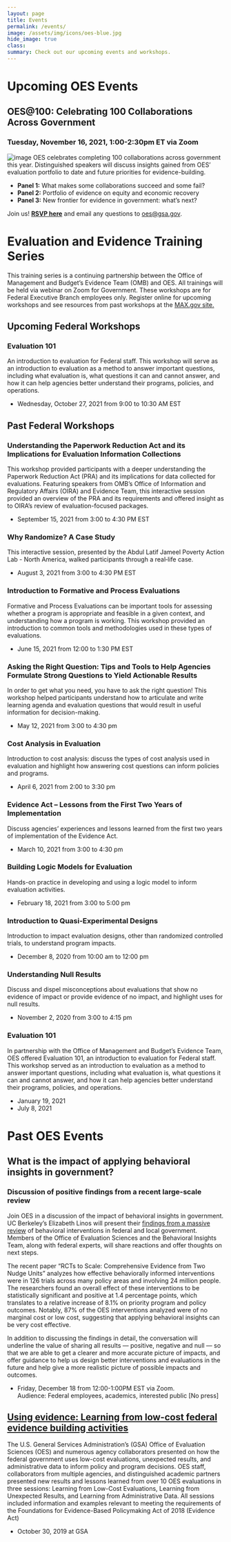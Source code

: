 ```yaml
---
layout: page
title: Events
permalink: /events/
image: /assets/img/icons/oes-blue.jpg
hide_image: true
class:
summary: Check out our upcoming events and workshops.
---
```

# Upcoming OES Events
## OES@100: Celebrating 100 Collaborations Across Government
### Tuesday, November 16, 2021, 1:00-2:30pm ET via Zoom
![image]({{site.baseurl}}/assets/img/oesat100-subtitle-cropped.png)
OES celebrates completing 100 collaborations across government this year. Distinguished speakers will discuss insights gained from OES’ evaluation portfolio to date and future priorities for evidence-building.  
 - **Panel 1:** What makes some collaborations succeed and some fail? 
 - **Panel 2:** Portfolio of evidence on equity and economic recovery 
 - **Panel 3:** New frontier for evidence in government: what’s next?  <br>

Join us! **<a href="https://feedback.gsa.gov/jfe/form/SV_7NVQzhfLxRrYITA" target="_blank">RSVP here</a>** and email any questions to <a href="mailto:oes@gsa.gov?subject=OES at 100 Event">oes@gsa.gov</a>.

# Evaluation and Evidence Training Series
This training series is a continuing partnership between the Office of Management and Budget’s Evidence Team (OMB) and OES. All trainings will be held via webinar on Zoom for Government. These workshops are for Federal Executive Branch employees only. Register online for upcoming workshops and see resources from past workshops at the <a href="https://community.max.gov/x/yrHGe" target="_blank">MAX.gov site.</a> 

## Upcoming Federal Workshops
### Evaluation 101
An introduction to evaluation for Federal staff. This workshop will serve as an introduction to evaluation as a method to answer important questions, including what evaluation is, what questions it can and cannot answer, and how it can help agencies better understand their programs, policies, and operations.
- Wednesday, October 27, 2021 from 9:00 to 10:30 AM EST

## Past Federal Workshops

### Understanding the Paperwork Reduction Act and its Implications for Evaluation Information Collections
This workshop provided participants with a deeper understanding the Paperwork Reduction Act (PRA) and its implications for data collected for evaluations. Featuring speakers from OMB’s Office of Information and Regulatory Affairs (OIRA) and Evidence Team, this interactive session provided an overview of the PRA and its requirements and offered insight as to OIRA’s review of evaluation-focused packages. 
- September 15, 2021 from 3:00 to 4:30 PM EST

### Why Randomize? A Case Study
This interactive session, presented by the Abdul Latif Jameel Poverty Action Lab - North America, walked participants through a real‐life case.
- August 3, 2021 from 3:00 to 4:30 PM EST

### Introduction to Formative and Process Evaluations
Formative and Process Evaluations can be important tools for assessing whether a program is appropriate and feasible in a given context, and understanding how a program is working. This workshop provided an introduction to common tools and methodologies used in these types of evaluations. 
- June 15, 2021 from 12:00 to 1:30 PM EST

### Asking the Right Question: Tips and Tools to Help Agencies Formulate Strong Questions to Yield Actionable Results
In order to get what you need, you have to ask the right question! This workshop helped participants understand how to articulate and write learning agenda and evaluation questions that would result in useful information for decision-making.
- May 12, 2021 from 3:00 to 4:30 pm

### Cost Analysis in Evaluation
Introduction to cost analysis: discuss the types of cost analysis used in evaluation and highlight how answering cost questions can inform policies and programs. 
- April 6, 2021 from 2:00 to 3:30 pm

### Evidence Act – Lessons from the First Two Years of Implementation
Discuss agencies’ experiences and lessons learned from the first two years of implementation of the Evidence Act.
- March 10, 2021 from 3:00 to 4:30 pm

### Building Logic Models for Evaluation
Hands-on practice in developing and using a logic model to inform evaluation activities. 
- February 18, 2021 from 3:00 to 5:00 pm

### Introduction to Quasi-Experimental Designs
Introduction to impact evaluation designs, other than randomized controlled trials, to understand program impacts.
- December 8, 2020 from 10:00 am to 12:00 pm

### Understanding Null Results
Discuss and dispel misconceptions about evaluations that show no evidence of impact or provide evidence of no impact, and highlight uses for null results.
- November 2, 2020 from 3:00 to 4:15 pm

### Evaluation 101
In partnership with the Office of Management and Budget’s Evidence Team, OES offered Evaluation 101, an introduction to evaluation for Federal staff. This workshop served as an introduction to evaluation as a method to answer important questions, including what evaluation is, what questions it can and cannot answer, and how it can help agencies better understand their programs, policies, and operations.
- January 19, 2021
- July 8, 2021

# Past OES Events 

## What is the impact of applying behavioral insights in government? 
### Discussion of positive findings from a recent large-scale review
Join OES in a discussion of the impact of behavioral insights in government. UC Berkeley’s Elizabeth Linos will present their <a href="https://www.nber.org/papers/w27594" target="_blank">findings from a massive review</a> of behavioral interventions in federal and local government. Members of the Office of Evaluation Sciences and the Behavioral Insights Team, along with federal experts, will share reactions and offer thoughts on next steps. 

The recent paper “RCTs to Scale: Comprehensive Evidence from Two Nudge Units” analyzes how effective behaviorally informed interventions were in 126 trials across many policy areas and involving 24 million people. The researchers found an overall effect of these interventions to be statistically significant and positive at 1.4 percentage points, which translates to a relative increase of 8.1% on priority program and policy outcomes.  Notably, 87% of the OES interventions analyzed were of no marginal cost or low cost, suggesting  that applying behavioral insights can be very cost effective. 

In addition to discussing the findings in detail, the conversation will underline the value of sharing all results — positive, negative and null — so that we are able to get a clearer and more accurate picture of impacts, and offer guidance to help us design better interventions and evaluations in the future and help give a more realistic picture of possible impacts and outcomes. 
- Friday, December 18 from 12:00-1:00PM EST via Zoom. 
<br/>Audience: Federal employees, academics, interested public [No press]

## <a href="https://oes.gsa.gov/2019annualevent" target="_blank">Using evidence: Learning from low-cost federal evidence building activities</a>
The U.S. General Services Administration’s (GSA) Office of Evaluation Sciences (OES) and numerous agency collaborators presented on how the federal government uses low-cost evaluations, unexpected results, and administrative data to inform policy and program decisions. OES staff, collaborators from multiple agencies, and distinguished academic partners presented new results and lessons learned from over 10 OES evaluations in three sessions: Learning from Low-Cost Evaluations, Learning from Unexpected Results, and Learning from Administrative Data. All sessions included information and examples relevant to meeting the requirements of the Foundations for Evidence-Based Policymaking Act of 2018 (Evidence Act)
- October 30, 2019 at GSA
